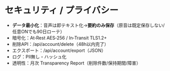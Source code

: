 # セキュリティ / プライバシー

- **データ最小化**：音声は即テキスト化→**要約のみ保存**（原音は既定保存しない/任意ONでも90日ローテ）
- 暗号化：At‑Rest AES‑256 / In‑Transit TLS1.2+
- 削除API：/api/account/delete（48h以内完了）
- エクスポート：/api/account/export（JSON）
- ログ：PII無し・ハッシュ化
- 透明性：月次 Transparency Report（削除件数/保持期間/障害）

